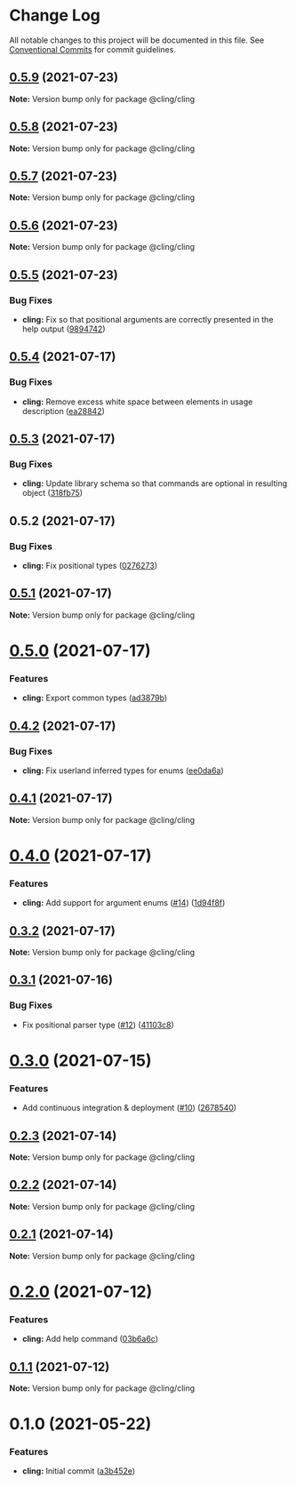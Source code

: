 # Change Log

All notable changes to this project will be documented in this file.
See [Conventional Commits](https://conventionalcommits.org) for commit guidelines.

## [0.5.9](https://github.com/simonlovesyou/cling/compare/@cling/cling@0.5.8...@cling/cling@0.5.9) (2021-07-23)

**Note:** Version bump only for package @cling/cling





## [0.5.8](https://github.com/simonlovesyou/cling/compare/@cling/cling@0.5.7...@cling/cling@0.5.8) (2021-07-23)

**Note:** Version bump only for package @cling/cling





## [0.5.7](https://github.com/simonlovesyou/cling/compare/@cling/cling@0.5.6...@cling/cling@0.5.7) (2021-07-23)

**Note:** Version bump only for package @cling/cling





## [0.5.6](https://github.com/simonlovesyou/cling/compare/@cling/cling@0.5.5...@cling/cling@0.5.6) (2021-07-23)

**Note:** Version bump only for package @cling/cling





## [0.5.5](https://github.com/simonlovesyou/cling/compare/@cling/cling@0.5.4...@cling/cling@0.5.5) (2021-07-23)


### Bug Fixes

* **cling:** Fix so that positional arguments are correctly presented in the help output ([9894742](https://github.com/simonlovesyou/cling/commit/98947423deafaa1ad0a52cd14f46a8cb01082f84))





## [0.5.4](https://github.com/simonlovesyou/cling/compare/@cling/cling@0.5.3...@cling/cling@0.5.4) (2021-07-17)


### Bug Fixes

* **cling:** Remove excess white space between elements in usage description ([ea28842](https://github.com/simonlovesyou/cling/commit/ea288424aaaf0fbe2484be5e08048f9478b3019f))





## [0.5.3](https://github.com/simonlovesyou/cling/compare/@cling/cling@0.5.2...@cling/cling@0.5.3) (2021-07-17)


### Bug Fixes

* **cling:** Update library schema so that commands are optional in resulting object ([318fb75](https://github.com/simonlovesyou/cling/commit/318fb75fe0d875edcacfac7f68fb9cb360c8332d))





## 0.5.2 (2021-07-17)


### Bug Fixes

* **cling:** Fix positional types ([0276273](https://github.com/simonlovesyou/cling/commit/02762733df62f45ae164212853b36b394e54bb5a))





## [0.5.1](https://github.com/simonlovesyou/cling/compare/@cling/cling@0.5.0...@cling/cling@0.5.1) (2021-07-17)

**Note:** Version bump only for package @cling/cling





# [0.5.0](https://github.com/simonlovesyou/cling/compare/@cling/cling@0.4.2...@cling/cling@0.5.0) (2021-07-17)


### Features

* **cling:** Export common types ([ad3879b](https://github.com/simonlovesyou/cling/commit/ad3879bb561f190dadc96a507a5a528b9c4b77fc))





## [0.4.2](https://github.com/simonlovesyou/cling/compare/@cling/cling@0.4.1...@cling/cling@0.4.2) (2021-07-17)


### Bug Fixes

* **cling:** Fix userland inferred types for enums ([ee0da6a](https://github.com/simonlovesyou/cling/commit/ee0da6a94d6b830d28833b3f1f78c6a8319e1b37))





## [0.4.1](https://github.com/simonlovesyou/cling/compare/@cling/cling@0.4.0...@cling/cling@0.4.1) (2021-07-17)

**Note:** Version bump only for package @cling/cling





# [0.4.0](https://github.com/simonlovesyou/cling/compare/@cling/cling@0.3.2...@cling/cling@0.4.0) (2021-07-17)


### Features

* **cling:** Add support for argument enums ([#14](https://github.com/simonlovesyou/cling/issues/14)) ([1d94f8f](https://github.com/simonlovesyou/cling/commit/1d94f8f2b91ccb5668806fa1e37c10ed55bed973))





## [0.3.2](https://github.com/simonlovesyou/cling/compare/@cling/cling@0.3.1...@cling/cling@0.3.2) (2021-07-17)

**Note:** Version bump only for package @cling/cling





## [0.3.1](https://github.com/simonlovesyou/cling/compare/@cling/cling@0.3.0...@cling/cling@0.3.1) (2021-07-16)


### Bug Fixes

* Fix positional parser type ([#12](https://github.com/simonlovesyou/cling/issues/12)) ([41103c8](https://github.com/simonlovesyou/cling/commit/41103c812b63bf2bec3c7e45adcce8a1cbe6b737))





# [0.3.0](https://github.com/simonlovesyou/cling/compare/@cling/cling@0.2.0...@cling/cling@0.3.0) (2021-07-15)


### Features

* Add continuous integration & deployment ([#10](https://github.com/simonlovesyou/cling/issues/10)) ([2678540](https://github.com/simonlovesyou/cling/commit/26785407152e888115f3be8eced963b656f02fb6))





## [0.2.3](https://github.com/simonlovesyou/cling/compare/@cling/cling@0.2.2...@cling/cling@0.2.3) (2021-07-14)

**Note:** Version bump only for package @cling/cling





## [0.2.2](https://github.com/simonlovesyou/cling/compare/@cling/cling@0.2.0...@cling/cling@0.2.2) (2021-07-14)

**Note:** Version bump only for package @cling/cling





## [0.2.1](https://github.com/simonlovesyou/cling/compare/@cling/cling@0.2.0...@cling/cling@0.2.1) (2021-07-14)

**Note:** Version bump only for package @cling/cling





# [0.2.0](https://github.com/simonlovesyou/cling/compare/@cling/cling@0.1.1...@cling/cling@0.2.0) (2021-07-12)


### Features

* **cling:** Add help command ([03b6a6c](https://github.com/simonlovesyou/cling/commit/03b6a6c4d425c0f747bb8972c9e3dd882cd73df1))





## [0.1.1](https://github.com/simonlovesyou/cling/compare/@cling/cling@0.1.0...@cling/cling@0.1.1) (2021-07-12)

**Note:** Version bump only for package @cling/cling





# 0.1.0 (2021-05-22)


### Features

* **cling:** Initial commit ([a3b452e](https://github.com/simonlovesyou/cling/commit/a3b452edbb0a51846ed7e7ea786f9546e0251ad3))
